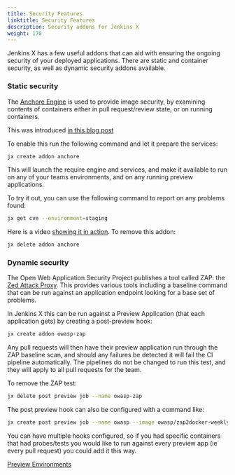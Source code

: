 ```yaml
---
title: Security Features
linktitle: Security Features
description: Security addons for Jenkins X
weight: 170
---
```


Jenkins X has a few useful addons that can aid with ensuring the ongoing security of your deployed applications. There are static and container security, as well as dynamic security addons available.

### Static security

The [Anchore Engine](https://github.com/anchore/anchore-engine) is used to provide image security, by examining contents of containers either in pull request/review state, or on running containers.

This was introduced [in this blog post](https://jenkins.io/blog/2018/05/08/jenkins-x-anchore/)

To enable this run the following command and let it prepare the services:

```sh
jx create addon anchore
```

This will launch the require engine and services, and make it available to run on any of your teams environments, and on any running preview applications.

To try it out, you can use the following command to report on any problems found:

```sh
jx get cve --environment=staging
```

Here is a video [showing it in action](https://youtu.be/rB8Sw0FqCQk). To remove this addon:

```sh
jx delete addon anchore
```



### Dynamic security

The Open Web Application Security Project publishes a tool called ZAP: the [Zed Attack Proxy](https://www.owasp.org/index.php/OWASP_Zed_Attack_Proxy_Project). This provides various tools including a baseline command that can be run against an application endpoint looking for a base set of problems.

In Jenkins X this can be run against a Preview Application (that each application gets) by creating a post-preview hook:

```sh
jx create addon owasp-zap
```

Any pull requests will then have their preview application run through the ZAP baseline scan, and should any failures be detected it will fail the CI pipeline automatically. The pipelines do not be changed to run this test, and they will apply to all pull requests for the team.

To remove the ZAP test:

```sh
jx delete post preview job --name owasp-zap
```

The post preview hook can also be configured with a command like:

```sh
jx create post preview job --name owasp --image owasp/zap2docker-weekly:latest -c "zap-baseline.py" -c "-I" -c "-t" -c "\$(JX_PREVIEW_URL)"
```

You can have multiple hooks configured, so if you had specific containers that had probes/tests you would like to run against every preview app (ie every pull request) you could add it this way.


[Preview Environments](/docs/reference/preview/)

